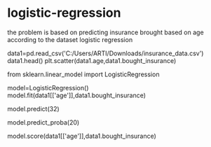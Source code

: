 # logistic-regression
the problem is based on predicting insurance brought based on age according to the dataset
logistic regression

data1=pd.read_csv('C:/Users/ARTI/Downloads/insurance_data.csv')
data1.head()
plt.scatter(data1.age,data1.bought_insurance)

from sklearn.linear_model import LogisticRegression

model=LogisticRegression()
model.fit(data1[['age']],data1.bought_insurance)

model.predict(32)

model.predict_proba(20)

model.score(data1[['age']],data1.bought_insurance)
